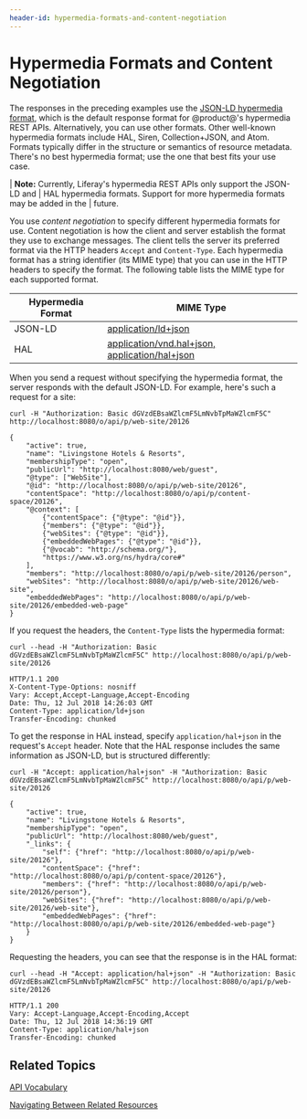 ```yaml
---
header-id: hypermedia-formats-and-content-negotiation
---
```


# Hypermedia Formats and Content Negotiation

The responses in the preceding examples use the 
[JSON-LD hypermedia format](https://json-ld.org/), 
which is the default response format for @product@'s hypermedia REST APIs. 
Alternatively, you can use other formats. Other well-known hypermedia formats 
include HAL, Siren, Collection+JSON, and Atom. Formats typically differ in the 
structure or semantics of resource metadata. There's no best hypermedia 
format; use the one that best fits your use case. 

| **Note:** Currently, Liferay's hypermedia REST APIs only support the JSON-LD and
| HAL hypermedia formats. Support for more hypermedia formats may be added in the
| future.

You use *content negotiation* to specify different hypermedia formats for use.
Content negotiation is how the client and server establish the format they use
to exchange messages. The client tells the server its preferred format via the
HTTP headers `Accept` and `Content-Type`. Each hypermedia format has a string
identifier (its MIME type) that you can use in the HTTP headers to specify the
format. The following table lists the MIME type for each supported format. 

| Hypermedia Format | &nbsp;MIME Type | 
| --------- | ----------------------- | 
| JSON-LD | [application/ld+json](https://www.iana.org/assignments/media-types/application/ld+json) |
| HAL | [application/vnd.hal+json, application/hal+json](https://www.iana.org/assignments/media-types/application/vnd.hal+json) |

When you send a request without specifying the hypermedia format, the server 
responds with the default JSON-LD. For example, here's such a request for a 
site: 

    curl -H "Authorization: Basic dGVzdEBsaWZlcmF5LmNvbTpMaWZlcmF5C" http://localhost:8080/o/api/p/web-site/20126

    {
        "active": true,
        "name": "Livingstone Hotels & Resorts",
        "membershipType": "open",
        "publicUrl": "http://localhost:8080/web/guest",
        "@type": ["WebSite"],
        "@id": "http://localhost:8080/o/api/p/web-site/20126",
        "contentSpace": "http://localhost:8080/o/api/p/content-space/20126",
        "@context": [
            {"contentSpace": {"@type": "@id"}},
            {"members": {"@type": "@id"}},
            {"webSites": {"@type": "@id"}},
            {"embeddedWebPages": {"@type": "@id"}},
            {"@vocab": "http://schema.org/"},
            "https://www.w3.org/ns/hydra/core#"
        ],
        "members": "http://localhost:8080/o/api/p/web-site/20126/person",
        "webSites": "http://localhost:8080/o/api/p/web-site/20126/web-site",
        "embeddedWebPages": "http://localhost:8080/o/api/p/web-site/20126/embedded-web-page"
    }

If you request the headers, the `Content-Type` lists the hypermedia format: 

    curl --head -H "Authorization: Basic dGVzdEBsaWZlcmF5LmNvbTpMaWZlcmF5C" http://localhost:8080/o/api/p/web-site/20126

    HTTP/1.1 200 
    X-Content-Type-Options: nosniff
    Vary: Accept,Accept-Language,Accept-Encoding
    Date: Thu, 12 Jul 2018 14:26:03 GMT
    Content-Type: application/ld+json
    Transfer-Encoding: chunked

To get the response in HAL instead, specify `application/hal+json` in the 
request's `Accept` header. Note that the HAL response includes the same 
information as JSON-LD, but is structured differently: 

    curl -H "Accept: application/hal+json" -H "Authorization: Basic dGVzdEBsaWZlcmF5LmNvbTpMaWZlcmF5C" http://localhost:8080/o/api/p/web-site/20126

    {
        "active": true,
        "name": "Livingstone Hotels & Resorts",
        "membershipType": "open",
        "publicUrl": "http://localhost:8080/web/guest",
        "_links": {
            "self": {"href": "http://localhost:8080/o/api/p/web-site/20126"},
            "contentSpace": {"href": "http://localhost:8080/o/api/p/content-space/20126"},
            "members": {"href": "http://localhost:8080/o/api/p/web-site/20126/person"},
            "webSites": {"href": "http://localhost:8080/o/api/p/web-site/20126/web-site"},
            "embeddedWebPages": {"href": "http://localhost:8080/o/api/p/web-site/20126/embedded-web-page"}
        }
    }

Requesting the headers, you can see that the response is in the HAL format: 

    curl --head -H "Accept: application/hal+json" -H "Authorization: Basic dGVzdEBsaWZlcmF5LmNvbTpMaWZlcmF5C" http://localhost:8080/o/api/p/web-site/20126

    HTTP/1.1 200 
    Vary: Accept-Language,Accept-Encoding,Accept
    Date: Thu, 12 Jul 2018 14:36:19 GMT
    Content-Type: application/hal+json
    Transfer-Encoding: chunked

## Related Topics

[API Vocabulary](/docs/7-1/tutorials/-/knowledge_base/t/api-vocabulary)

[Navigating Between Related Resources](/docs/7-1/tutorials/-/knowledge_base/t/navigating-between-related-resources)
